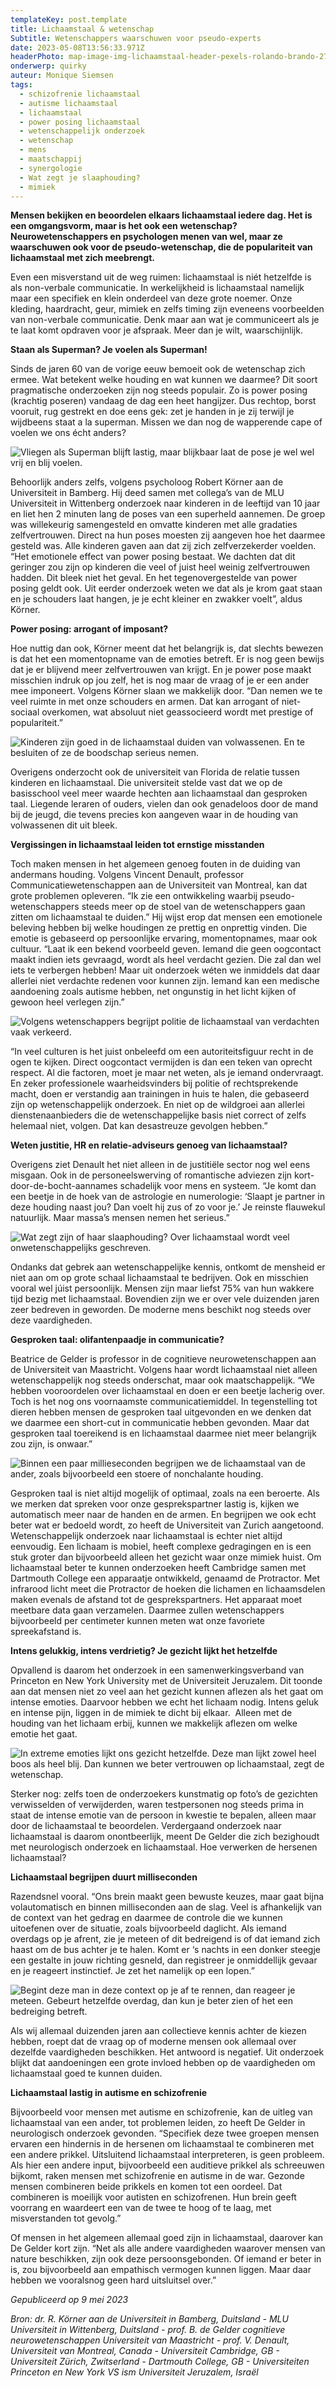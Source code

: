 ```yaml
---
templateKey: post.template
title: Lichaamstaal & wetenschap
Subtitle: Wetenschappers waarschuwen voor pseudo-experts
date: 2023-05-08T13:56:33.971Z
headerPhoto: map-image-img-lichaamstaal-header-pexels-rolando-brando-2709563-jpg-bron-pexels-rolando-brando-onderschrift-lichaamstaal-header
onderwerp: quirky
auteur: Monique Siemsen
tags:
  - schizofrenie lichaamstaal
  - autisme lichaamstaal
  - lichaamstaal
  - power posing lichaamstaal
  - wetenschappelijk onderzoek
  - wetenschap
  - mens
  - maatschappij
  - synergologie
  - Wat zegt je slaaphouding?
  - mimiek
---
```

**Mensen bekijken en beoordelen elkaars lichaamstaal iedere dag. Het is een omgangsvorm, maar is het ook een wetenschap? Neurowetenschappers en psychologen menen van wel, maar ze waarschuwen ook voor de pseudo-wetenschap, die de populariteit van lichaamstaal met zich meebrengt.**

Even een misverstand uit de weg ruimen: lichaamstaal is niét hetzelfde is als non-verbale communicatie. In werkelijkheid is lichaamstaal namelijk maar een specifiek en klein onderdeel van deze grote noemer. Onze kleding, haardracht, geur, mimiek en zelfs timing zijn eveneens voorbeelden van non-verbale communicatie. Denk maar aan wat je communiceert als je te laat komt opdraven voor je afspraak. Meer dan je wilt, waarschijnlijk.

**Staan als Superman? Je voelen als Superman!**

Sinds de jaren 60 van de vorige eeuw bemoeit ook de wetenschap zich ermee. Wat betekent welke houding en wat kunnen we daarmee? Dit soort pragmatische onderzoeken zijn nog steeds populair. Zo is power posing (krachtig poseren) vandaag de dag een heet hangijzer. Dus rechtop, borst vooruit, rug gestrekt en doe eens gek: zet je handen in je zij terwijl je wijdbeens staat a la superman. Missen we dan nog de wapperende cape of voelen we ons écht anders? 

![Vliegen als Superman blijft lastig, maar blijkbaar laat de pose je wel wel vrij en blij voelen.](/img/lichaamstaal-man-vrouw-superman.jpg "Pixabay.com")

Behoorlijk anders zelfs, volgens psycholoog Robert Körner aan de Universiteit in Bamberg. Hij deed samen met collega’s van de MLU Universiteit in Wittenberg onderzoek naar kinderen in de leeftijd van 10 jaar en liet hen 2 minuten lang de poses van een superheld aannemen. De groep was willekeurig samengesteld en omvatte kinderen met alle gradaties zelfvertrouwen. Direct na hun poses moesten zij aangeven hoe het daarmee gesteld was. Alle kinderen gaven aan dat zij zich zelfverzekerder voelden. “Het emotionele effect van power posing bestaat. We dachten dat dit geringer zou zijn op kinderen die veel of juist heel weinig zelfvertrouwen hadden. Dit bleek niet het geval. En het tegenovergestelde van power posing geldt ook. Uit eerder onderzoek weten we dat als je krom gaat staan en je schouders laat hangen, je je echt kleiner en zwakker voelt”, aldus Körner.

**Power posing: arrogant of imposant?**

Hoe nuttig dan ook, Körner meent dat het belangrijk is, dat slechts bewezen is dat het een momentopname van de emoties betreft. Er is nog geen bewijs dat je er blijvend meer zelfvertrouwen van krijgt. En je power pose maakt misschien indruk op jou zelf, het is nog maar de vraag of je er een ander mee imponeert. Volgens Körner slaan we makkelijk door. “Dan nemen we te veel ruimte in met onze schouders en armen. Dat kan arrogant of niet-sociaal overkomen, wat absoluut niet geassocieerd wordt met prestige of populariteit.”

![Kinderen zijn goed in de lichaamstaal duiden van volwassenen. En te besluiten of ze de boodschap serieus nemen.](/img/lichaamstaal-vader-preekt-kind-pexels-kindel-media-8550834.jpg "Pexels: KIndel Media")

Overigens onderzocht ook de universiteit van Florida de relatie tussen kinderen en lichaamstaal. Die universiteit stelde vast dat we op de basisschool veel meer waarde hechten aan lichaamstaal dan gesproken taal. Liegende leraren of ouders, vielen dan ook genadeloos door de mand bij de jeugd, die tevens precies kon aangeven waar in de houding van volwassenen dit uit bleek.

**Vergissingen in lichaamstaal leiden tot ernstige misstanden**

Toch maken mensen in het algemeen genoeg fouten in de duiding van andermans houding. Volgens Vincent Denault, professor Communicatiewetenschappen aan de Universiteit van Montreal, kan dat grote problemen opleveren. “Ik zie een ontwikkeling waarbij pseudo-wetenschappers steeds meer op de stoel van de wetenschappers gaan zitten om lichaamstaal te duiden.” Hij wijst erop dat mensen een emotionele beleving hebben bij welke houdingen ze prettig en onprettig vinden. Die emotie is gebaseerd op persoonlijke ervaring, momentopnames, maar ook cultuur. “Laat ik een bekend voorbeeld geven. Iemand die geen oogcontact maakt indien iets gevraagd, wordt als heel verdacht gezien. Die zal dan wel iets te verbergen hebben! Maar uit onderzoek wéten we inmiddels dat daar allerlei niet verdachte redenen voor kunnen zijn. Iemand kan een medische aandoening zoals autisme hebben, net ongunstig in het licht kijken of gewoon heel verlegen zijn.”

![Volgens wetenschappers begrijpt politie de lichaamstaal van verdachten vaak verkeerd.](/img/lichaamstaal-justitie-pexels-cottonbro-studio-8382584.jpg "Pexels: Cottonbro Studio")

“In veel culturen is het juist onbeleefd om een autoriteitsfiguur recht in de ogen te kijken. Direct oogcontact vermijden is dan een teken van oprecht respect. Al die factoren, moet je maar net weten, als je iemand ondervraagt. En zeker professionele waarheidsvinders bij politie of rechtsprekende macht, doen er verstandig aan trainingen in huis te halen, die gebaseerd zijn op wetenschappelijk onderzoek. En niet op de wildgroei aan allerlei dienstenaanbieders die de wetenschappelijke basis niet correct of zelfs helemaal niet, volgen. Dat kan desastreuze gevolgen hebben.”

**Weten justitie, HR en relatie-adviseurs genoeg van lichaamstaal?**

Overigens ziet Denault het niet alleen in de justitiële sector nog wel eens misgaan. Ook in de personeelswerving of romantische adviezen zijn kort-door-de-bocht-aannames schadelijk voor mens en systeem. “Je komt dan een beetje in de hoek van de astrologie en numerologie: ‘Slaapt je partner in deze houding naast jou? Dan voelt hij zus of zo voor je.’ Je reinste flauwekul natuurlijk. Maar massa’s mensen nemen het serieus.” 

![Wat zegt zijn of haar slaaphouding? Over lichaamstaal wordt veel onwetenschappelijks geschreven.](/img/lichaamstaal-slaaphouding.jpg "Pixabay.com")

Ondanks dat gebrek aan wetenschappelijke kennis, ontkomt de mensheid er niet aan om op grote schaal lichaamstaal te bedrijven. Ook en misschien vooral wel júist persoonlijk. Mensen zijn maar liefst 75% van hun wakkere tijd bezig met lichaamstaal. Bovendien zijn we er over vele duizenden jaren zeer bedreven in geworden. De moderne mens beschikt nog steeds over deze vaardigheden. 

**Gesproken taal: olifantenpaadje in communicatie?**

Beatrice de Gelder is professor in de cognitieve neurowetenschappen aan de Universiteit van Maastricht. Volgens haar wordt lichaamstaal niet alleen wetenschappelijk nog steeds onderschat, maar ook maatschappelijk. “We hebben vooroordelen over lichaamstaal en doen er een beetje lacherig over. Toch is het nog ons voornaamste communicatiemiddel. In tegenstelling tot dieren hebben mensen de gesproken taal uitgevonden en we denken dat we daarmee een short-cut in communicatie hebben gevonden. Maar dat gesproken taal toereikend is en lichaamstaal daarmee niet meer belangrijk zou zijn, is onwaar.”

![Binnen een paar millieseconden begrijpen we de lichaamstaal van de ander, zoals bijvoorbeeld een stoere of nonchalante houding.](/img/lichaamstaal-nonchalante-man-rookt.jpg "Pixabay.com")

Gesproken taal is niet altijd mogelijk of optimaal, zoals na een beroerte. Als we merken dat spreken voor onze gesprekspartner lastig is, kijken we automatisch meer naar de handen en de armen. En begrijpen we ook echt beter wat er bedoeld wordt, zo heeft de Universiteit van Zurich aangetoond. Wetenschappelijk onderzoek naar lichaamstaal is echter niet altijd eenvoudig. Een lichaam is mobiel, heeft complexe gedragingen en is een stuk groter dan bijvoorbeeld alleen het gezicht waar onze mimiek huist. Om lichaamstaal beter te kunnen onderzoeken heeft Cambridge samen met Dartmouth College een apparaatje ontwikkeld, genaamd de Protractor. Met infrarood licht meet die Protractor de hoeken die lichamen en lichaamsdelen maken evenals de afstand tot de gesprekspartners. Het apparaat moet meetbare data gaan verzamelen. Daarmee zullen wetenschappers bijvoorbeeld per centimeter kunnen meten wat onze favoriete spreekafstand is. 

**Intens gelukkig, intens verdrietig? Je gezicht lijkt het hetzelfde**

Opvallend is daarom het onderzoek in een samenwerkingsverband van Princeton en New York University met de Universiteit Jeruzalem. Dit toonde aan dat mensen niet zo veel aan het gezicht kunnen aflezen als het gaat om intense emoties. Daarvoor hebben we echt het lichaam nodig. Intens geluk en intense pijn, liggen in de mimiek te dicht bij elkaar.  Alleen met de houding van het lichaam erbij, kunnen we makkelijk aflezen om welke emotie het gaat. 

![In extreme emoties lijkt ons gezicht hetzelfde. Deze man lijkt zowel heel boos als heel blij. Dan kunnen we beter vertrouwen op lichaamstaal, zegt de wetenschap.](/img/lichaamstaal-blij-boos.jpg "Pixabay.com")

Sterker nog: zelfs toen de onderzoekers kunstmatig op foto’s de gezichten verwisselden of verwijderden, waren testpersonen nog steeds prima in staat de intense emotie van de persoon in kwestie te bepalen, alleen maar door de lichaamstaal te beoordelen. Verdergaand onderzoek naar lichaamstaal is daarom onontbeerlijk, meent De Gelder die zich bezighoudt met neurologisch onderzoek en lichaamstaal. Hoe verwerken de hersenen lichaamstaal?

**Lichaamstaal begrijpen duurt milliseconden**

Razendsnel vooral. “Ons brein maakt geen bewuste keuzes, maar gaat bijna volautomatisch en binnen milliseconden aan de slag. Veel is afhankelijk van de context van het gedrag en daarmee de controle die we kunnen uitoefenen over de situatie, zoals bijvoorbeeld daglicht. Als iemand overdags op je afrent, zie je meteen of dit bedreigend is of dat iemand zich haast om de bus achter je te halen. Komt er ‘s nachts in een donker steegje een gestalte in jouw richting gesneld, dan registreer je onmiddellijk gevaar en je reageert instinctief. Je zet het namelijk op een lopen.”

![Begint deze man in deze context op je af te rennen, dan reageer je meteen. Gebeurt hetzelfde overdag, dan kun je beter zien of het een bedreiging betreft.](/img/lichaamstaal-donker-straatje.jpg "Pixabay.com")

Als wij allemaal duizenden jaren aan collectieve kennis achter de kiezen hebben, roept dat de vraag op of moderne mensen ook allemaal over dezelfde vaardigheden beschikken. Het antwoord is negatief. Uit onderzoek blijkt dat aandoeningen een grote invloed hebben op de vaardigheden om lichaamstaal goed te kunnen duiden.

**Lichaamstaal lastig in autisme en schizofrenie**

Bijvoorbeeld voor mensen met autisme en schizofrenie, kan de uitleg van lichaamstaal van een ander, tot problemen leiden, zo heeft De Gelder in neurologisch onderzoek gevonden. “Specifiek deze twee groepen mensen ervaren een hindernis in de hersenen om lichaamstaal te combineren met een andere prikkel. Uitsluitend lichaamstaal interpreteren, is geen probleem. Als hier een andere input, bijvoorbeeld een auditieve prikkel als schreeuwen bijkomt, raken mensen met schizofrenie en autisme in de war. Gezonde mensen combineren beide prikkels en komen tot een oordeel. Dat combineren is moeilijk voor autisten en schizofrenen. Hun brein geeft voorrang en waardeert een van de twee te hoog of te laag, met misverstanden tot gevolg.” 

Of mensen in het algemeen allemaal goed zijn in lichaamstaal, daarover kan De Gelder kort zijn. “Net als alle andere vaardigheden waarover mensen van nature beschikken, zijn ook deze persoonsgebonden. Of iemand er beter in is, zou bijvoorbeeld aan empathisch vermogen kunnen liggen. Maar daar hebben we vooralsnog geen hard uitsluitsel over.”

*Gepubliceerd op 9 mei 2023*

*Bron: dr. R. Körner aan de Universiteit in Bamberg, Duitsland - MLU Universiteit in Wittenberg, Duitsland - prof. B. de Gelder cognitieve neurowetenschappen Universiteit van Maastricht - prof. V. Denault, Universiteit van Montreal, Canada - Universiteit Cambridge, GB - Universiteit Zürich, Zwitserland - Dartmouth College, GB - Universiteiten Princeton en New York VS ism Universiteit Jeruzalem, Israël*